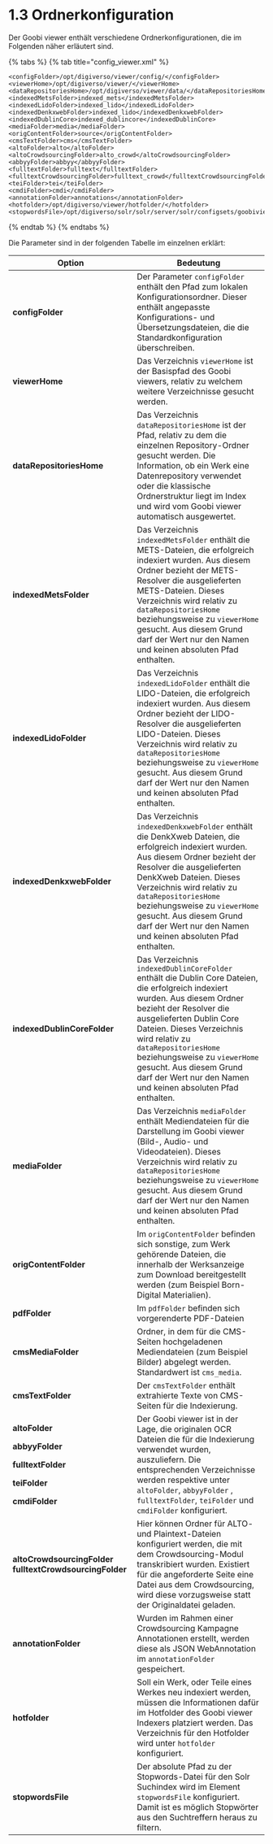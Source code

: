 # 1.3 Ordnerkonfiguration

Der Goobi viewer enthält verschiedene Ordnerkonfigurationen, die im Folgenden näher erläutert sind.

{% tabs %}
{% tab title="config_viewer.xml" %}
```markup
<configFolder>/opt/digiverso/viewer/config/</configFolder>
‌<viewerHome>/opt/digiverso/viewer/</viewerHome>
‌<dataRepositoriesHome>/opt/digiverso/viewer/data/</dataRepositoriesHome>
‌<indexedMetsFolder>indexed_mets</indexedMetsFolder>
‌<indexedLidoFolder>indexed_lido</indexedLidoFolder>
‌<indexedDenkxwebFolder>indexed_lido</indexedDenkxwebFolder>
<indexedDublinCore>indexed_dublincore</indexedDublinCore>
‌<mediaFolder>media</mediaFolder>
‌<origContentFolder>source</origContentFolder>
‌<cmsTextFolder>cms</cmsTextFolder>
<altoFolder>alto</altoFolder>
<altoCrowdsourcingFolder>alto_crowd</altoCrowdsourcingFolder>
<abbyyFolder>abbyy</abbyyFolder>
<fulltextFolder>fulltext</fulltextFolder>
<fulltextCrowdsourcingFolder>fulltext_crowd</fulltextCrowdsourcingFolder>
<teiFolder>tei</teiFolder>
<cmdiFolder>cmdi</cmdiFolder>
<annotationFolder>annotations</annotationFolder>
‌<hotfolder>/opt/digiverso/viewer/hotfolder/</hotfolder>
‌<stopwordsFile>/opt/digiverso/solr/solr/server/solr/configsets/goobiviewer/conf/lang/stopwords.txt</stopwordsFile>
```
{% endtab %}
{% endtabs %}

Die Parameter sind in der folgenden Tabelle im einzelnen erklärt:

| Option                                                                                                                                                                         | Bedeutung                                                                                                                                                                                                                                                                                                                                                                        |
| ------------------------------------------------------------------------------------------------------------------------------------------------------------------------------ | -------------------------------------------------------------------------------------------------------------------------------------------------------------------------------------------------------------------------------------------------------------------------------------------------------------------------------------------------------------------------------- |
| **configFolder**                                                                                                                                                               | Der Parameter `configFolder` enthält den Pfad zum lokalen Konfigurationsordner. Dieser enthält angepasste Konfigurations- und Übersetzungsdateien, die die Standardkonfiguration überschreiben.                                                                                                                                                                                  |
| **viewerHome**                                                                                                                                                                 | Das Verzeichnis `viewerHome` ist der Basispfad des Goobi viewers, relativ zu welchem weitere Verzeichnisse gesucht werden.                                                                                                                                                                                                                                                       |
| **dataRepositoriesHome**                                                                                                                                                       | Das Verzeichnis `dataRepositoriesHome` ist der Pfad, relativ zu dem die einzelnen Repository-Ordner gesucht werden. Die Information, ob ein Werk eine Datenrepository verwendet oder die klassische Ordnerstruktur liegt im Index und wird vom Goobi viewer automatisch ausgewertet.                                                                                             |
| **indexedMetsFolder**                                                                                                                                                          | Das Verzeichnis `indexedMetsFolder` enthält die METS-Dateien, die erfolgreich indexiert wurden. Aus diesem Ordner bezieht der METS-Resolver die ausgelieferten METS-Dateien. Dieses Verzeichnis wird relativ zu `dataRepositoriesHome` beziehungsweise zu `viewerHome` gesucht. Aus diesem Grund darf der Wert nur den Namen und keinen absoluten Pfad enthalten.                |
| **indexedLidoFolder**                                                                                                                                                          | Das Verzeichnis `indexedLidoFolder` enthält die LIDO-Dateien, die erfolgreich indexiert wurden. Aus diesem Ordner bezieht der LIDO-Resolver die ausgelieferten LIDO-Dateien. Dieses Verzeichnis wird relativ zu `dataRepositoriesHome` beziehungsweise zu `viewerHome` gesucht. Aus diesem Grund darf der Wert nur den Namen und keinen absoluten Pfad enthalten.                |
| **indexedDenkxwebFolder**                                                                                                                                                      | Das Verzeichnis `indexedDenkxwebFolder` enthält die DenkXweb Dateien, die erfolgreich indexiert wurden. Aus diesem Ordner bezieht der Resolver die ausgelieferten DenkXweb Dateien. Dieses Verzeichnis wird relativ zu `dataRepositoriesHome` beziehungsweise zu `viewerHome` gesucht. Aus diesem Grund darf der Wert nur den Namen und keinen absoluten Pfad enthalten.         |
| **indexedDublinCoreFolder**                                                                                                                                                    | Das Verzeichnis `indexedDublinCoreFolder` enthält die Dublin Core Dateien, die erfolgreich indexiert wurden. Aus diesem Ordner bezieht der Resolver die ausgelieferten Dublin Core Dateien. Dieses Verzeichnis wird relativ zu `dataRepositoriesHome` beziehungsweise zu `viewerHome` gesucht. Aus diesem Grund darf der Wert nur den Namen und keinen absoluten Pfad enthalten. |
| **mediaFolder**                                                                                                                                                                | Das Verzeichnis `mediaFolder` enthält Mediendateien für die Darstellung im Goobi viewer (Bild-, Audio- und Videodateien). Dieses Verzeichnis wird relativ zu `dataRepositoriesHome` beziehungsweise zu `viewerHome` gesucht. Aus diesem Grund darf der Wert nur den Namen und keinen absoluten Pfad enthalten.                                                                   |
| **origContentFolder**                                                                                                                                                          | Im `origContentFolder` befinden sich sonstige, zum Werk gehörende Dateien, die innerhalb der Werksanzeige zum Download bereitgestellt werden (zum Beispiel Born-Digital Materialien).                                                                                                                                                                                            |
| **pdfFolder**                                                                                                                                                                  | Im `pdfFolder` befinden sich vorgerenderte PDF-Dateien                                                                                                                                                                                                                                                                                                                           |
| **cmsMediaFolder**                                                                                                                                                             | Ordner, in dem für die CMS-Seiten hochgeladenen Mediendateien (zum Beispiel Bilder) abgelegt werden. Standardwert ist `cms_media`.                                                                                                                                                                                                                                               |
| **cmsTextFolder**                                                                                                                                                              | Der `cmsTextFolder` enthält extrahierte Texte von CMS-Seiten für die Indexierung.                                                                                                                                                                                                                                                                                                |
| <p><strong>altoFolder</strong></p><p><strong>abbyyFolder</strong></p><p><strong>fulltextFolder</strong></p><p><strong>teiFolder</strong></p><p><strong>cmdiFolder</strong></p> | Der Goobi viewer ist in der Lage, die originalen OCR Dateien die für die Indexierung verwendet wurden, auszuliefern. Die entsprechenden Verzeichnisse werden respektive unter `altoFolder`, `abbyyFolder` , `fulltextFolder`, `teiFolder` und `cmdiFolder` konfiguriert.                                                                                                         |
| **altoCrowdsourcingFolder** **fulltextCrowdsourcingFolder**                                                                                                                    | Hier können Ordner für ALTO- und Plaintext-Dateien konfiguriert werden, die mit dem Crowdsourcing-Modul transkribiert wurden. Existiert für die angeforderte Seite eine Datei aus dem Crowdsourcing, wird diese vorzugsweise statt der Originaldatei geladen.                                                                                                                    |
| **annotationFolder**                                                                                                                                                           | Wurden im Rahmen einer Crowdsourcing Kampagne Annotationen erstellt, werden diese als JSON WebAnnotation im `annotationFolder` gespeichert.                                                                                                                                                                                                                                      |
| **hotfolder**                                                                                                                                                                  | Soll ein Werk, oder Teile eines Werkes neu indexiert werden, müssen die Informationen dafür im Hotfolder des Goobi viewer Indexers platziert werden. Das Verzeichnis für den Hotfolder wird unter `hotfolder` konfiguriert.                                                                                                                                                      |
| **stopwordsFile**                                                                                                                                                              | Der absolute Pfad zu der Stopwords-Datei für den Solr Suchindex wird im Element `stopwordsFile` konfiguriert. Damit ist es möglich Stopwörter aus den Suchtreffern heraus zu filtern.                                                                                                                                                                                            |
